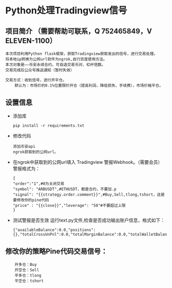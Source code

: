 #  Python处理Tradingview信号 
##  项目简介 （需要帮助可联系，Q 752465849，V ELEVEN-1100）
    本次项目利用Python flask框架，获取Tradingview获取发出的信号，进行交易处理。
    将本地ip转换为公网url软件为ngrok,自行百度使用方法。
    本次对象是——币安永续合约，可自选交易币对，杠杆倍数。
    交易完成后公众号推送通知（暂时失效）

    交易方式：收到信号，进行开平仓。
        默认为：市场价的0.1%位置限价开仓（提高利润，降低损失、手续费），市场价格平仓。


##  设置信息
-   添加库
  
        pip install -r requirements.txt
-   修改代码
  
        添加币安api
        ngrok获取到的公网url。

-   在ngrok中获取到的公网url填入 Tradingview 警报Webhook。（需要会员）
    警报格式为：

        {
        "order":"1",#0为关闭交易
        "symbol": "ARBUSDT",#ETHUSDT，都是合约，不要加.p
        "signal": "{{strategy.order.comment}}",#Buy,Sell,tlong,tshort，这是要修改你的pine代码
        "price" : "{{close}}","leverage": "50"#不要超过上限
        }

-   测试警报是否生效
    运行text.py文件,检查是否成功输出账户信息，格式如下：

        {"availableBalance":0.0,"positions":{},"totalCrossUnPnl":0.0,"totalMarginBalance":0.0,"totalWalletBalance":0.0}
 ##   修改你的策略Pine代码交易信号：
        开多仓：Buy
        开空仓：Sell
        平多仓：tlong
        平空仓：tshort
